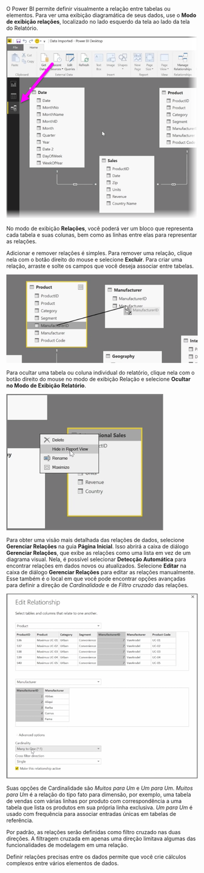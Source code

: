 O Power BI permite definir visualmente a relação entre tabelas ou elementos. Para ver uma exibição diagramática de seus dados, use o **Modo de exibição relações**, localizado no lado esquerdo da tela ao lado da tela do Relatório.

![](media/2-2-manage-data-relationships/2-2_1.png)

No modo de exibição **Relações**, você poderá ver um bloco que representa cada tabela e suas colunas, bem como as linhas entre elas para representar as relações.

Adicionar e remover relações é simples. Para remover uma relação, clique nela com o botão direito do mouse e selecione **Excluir**. Para criar uma relação, arraste e solte os campos que você deseja associar entre tabelas.

![](media/2-2-manage-data-relationships/2-2_2.png)

Para ocultar uma tabela ou coluna individual do relatório, clique nela com o botão direito do mouse no modo de exibição Relação e selecione **Ocultar no Modo de Exibição Relatório**.

![](media/2-2-manage-data-relationships/2-2_3.png)

Para obter uma visão mais detalhada das relações de dados, selecione **Gerenciar Relações** na guia **Página Inicial**. Isso abrirá a caixa de diálogo **Gerenciar Relações**, que exibe as relações como uma lista em vez de um diagrama visual. Nela, é possível selecionar **Detecção Automática** para encontrar relações em dados novos ou atualizados. Selecione **Editar** na caixa de diálogo **Gerenciar Relações** para editar as relações manualmente. Esse também é o local em que você pode encontrar opções avançadas para definir a direção de *Cardinalidade* e de *Filtro cruzado* das relações.

![](media/2-2-manage-data-relationships/2-2_4.png)

Suas opções de Cardinalidade são *Muitos para Um* e *Um para Um*. *Muitos para Um* é a relação do tipo fato para dimensão, por exemplo, uma tabela de vendas com várias linhas por produto com correspondência a uma tabela que lista os produtos em sua própria linha exclusiva. *Um para Um* é usado com frequência para associar entradas únicas em tabelas de referência.

Por padrão, as relações serão definidas como filtro cruzado nas duas direções. A filtragem cruzada em apenas uma direção limitava algumas das funcionalidades de modelagem em uma relação.

Definir relações precisas entre os dados permite que você crie cálculos complexos entre vários elementos de dados.

